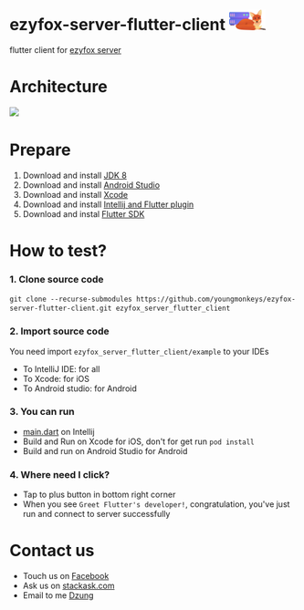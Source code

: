 # ezyfox-server-flutter-client <img src="https://github.com/youngmonkeys/ezyfox-server/blob/master/logo.png" width="64" />

flutter client for [ezyfox server](https://github.com/youngmonkeys/ezyfox-server)

# Architecture

<img src="https://raw.githubusercontent.com/youngmonkeys/ezyfox-server-flutter-client/master/images/flutter-sdk.png" />

# Prepare

1. Download and install [JDK 8](https://www.oracle.com/java/technologies/javase/javase-jdk8-downloads.html)
2. Download and install [Android Studio](https://developer.android.com/studio)
3. Download and install [Xcode](https://developer.apple.com/xcode/)
4. Download and install [Intellij and Flutter plugin](https://www.jetbrains.com/idea/download)
5. Download and instal [Flutter SDK](https://flutter.dev/docs/get-started/install)

# How to test?

### 1. Clone source code

```
git clone --recurse-submodules https://github.com/youngmonkeys/ezyfox-server-flutter-client.git ezyfox_server_flutter_client
```

### 2. Import source code

You need import `ezyfox_server_flutter_client/example` to your IDEs

- To IntelliJ IDE: for all
- To Xcode: for iOS
- To Android studio: for Android

### 3. You can run

- [main.dart](https://github.com/youngmonkeys/ezyfox-server-flutter-client/blob/master/example/lib/main.dart) on Intellij
- Build and Run on Xcode for iOS, don't for get run `pod install`
- Build and run on Android Studio for Android

### 4. Where need I click?

- Tap to plus button in bottom right corner
- When you see `Greet Flutter's developer!`, congratulation, you've just run and connect to server successfully

# Contact us

- Touch us on [Facebook](https://www.facebook.com/youngmonkeys.org)
- Ask us on [stackask.com](https://stackask.com)
- Email to me [Dzung](mailto:itprono3@gmail.com)